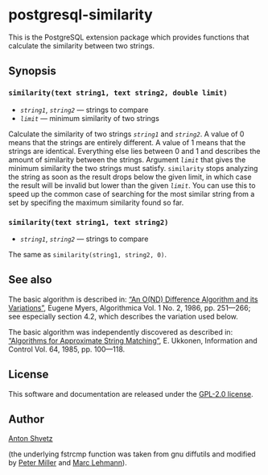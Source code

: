 # postgresql-similarity

This is the PostgreSQL extension package which provides functions that
calculate the similarity between two strings.

## Synopsis

### `similarity(text string1, text string2, double limit)`

* _`string1`_, _`string2`_ — strings to compare
* _`limit`_ — minimum similarity of two strings

Calculate the similarity of two strings _`string1`_ and _`string2`_. A value of
0 means that the strings are entirely different. A value of 1 means that the
strings are identical. Everything else lies between 0 and 1 and describes the
amount of similarity between the strings. Argument _`limit`_ that gives the
minimum similarity the two strings must satisfy. `similarity` stops analyzing
the string as soon as the result drops below the given limit, in which case the
result will be invalid but lower than the given _`limit`_. You can use this to
speed up the common case of searching for the most similar string from a set by
specifing the maximum similarity found so far.

### `similarity(text string1, text string2)`

* _`string1`_, _`string2`_ — strings to compare

The same as `similarity(string1, string2, 0)`.

## See also

The basic algorithm is described in: [“An O(ND) Difference Algorithm and its
Variations”](http://www.xmailserver.org/diff2.pdf), Eugene Myers, Algorithmica
Vol. 1 No. 2, 1986, pp. 251—266; see especially section 4.2, which describes
the variation used below.

The basic algorithm was independently discovered as described in: [“Algorithms
for Approximate String
Matching”](http://www.sciencedirect.com/science/article/pii/S0019995885800462/pdf?md5=c7adddbc9e64e67d7c4d47973b2bda8f&pid=1-s2.0-S0019995885800462-main.pdf),
E. Ukkonen, Information and Control Vol. 64, 1985, pp. 100—118.

## License

This software and documentation are released under the [GPL-2.0
license](https://spdx.org/licenses/GPL-2.0.html).

## Author
[Anton Shvetz](mailto:tz@sectorb.msk.ru?subject=postgresql-similarity)

(the underlying fstrcmp function was taken from gnu diffutils and modified by
[Peter Miller](mailto:pmiller@agso.gov.au) and [Marc Lehmann](mailto:schmorp@schmorp.de)).
